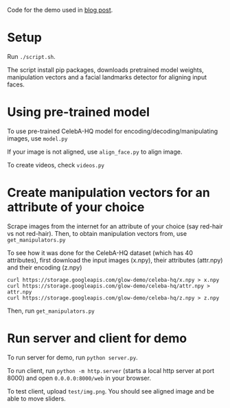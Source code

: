 Code for the demo used in [blog post](https://blog.openai.com/glow/).

# Setup
Run `./script.sh`.

The script install pip packages, downloads pretrained model weights,
manipulation vectors and a facial landmarks detector for aligning input faces.

# Using pre-trained model
To use pre-trained CelebA-HQ model for encoding/decoding/manipulating images, use `model.py`

If your image is not aligned, use `align_face.py` to align image.

To create videos, check `videos.py`

# Create manipulation vectors for an attribute of your choice
Scrape images from the internet for an attribute of your choice (say red-hair vs not red-hair). Then, to obtain manipulation vectors from, use `get_manipulators.py`

To see how it was done for the CelebA-HQ dataset (which has 40 attributes),
first download the input images (x.npy), their attributes (attr.npy) and their encoding (z.npy)
```
curl https://storage.googleapis.com/glow-demo/celeba-hq/x.npy > x.npy
curl https://storage.googleapis.com/glow-demo/celeba-hq/attr.npy > attr.npy
curl https://storage.googleapis.com/glow-demo/celeba-hq/z.npy > z.npy
```
Then, run `get_manipulators.py`

# Run server and client for demo
To run server for demo, run `python server.py`.

To run client, run `python -m http.server` (starts a local http server at port 8000) and open `0.0.0.0:8000/web` in your browser.

To test client, upload `test/img.png`. You should see aligned image and be able to move sliders.


